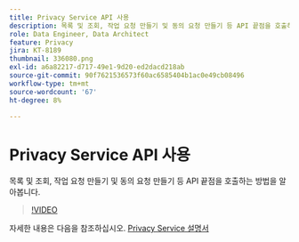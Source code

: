 ```yaml
---
title: Privacy Service API 사용
description: 목록 및 조회, 작업 요청 만들기 및 동의 요청 만들기 등 API 끝점을 호출하는 방법을 알아봅니다.
role: Data Engineer, Data Architect
feature: Privacy
jira: KT-8189
thumbnail: 336080.png
exl-id: a6a82217-d717-49e1-9d20-ed2dacd218ab
source-git-commit: 90f7621536573f60ac6585404b1ac0e49cb08496
workflow-type: tm+mt
source-wordcount: '67'
ht-degree: 8%

---
```



# Privacy Service API 사용

목록 및 조회, 작업 요청 만들기 및 동의 요청 만들기 등 API 끝점을 호출하는 방법을 알아봅니다.

>[!VIDEO](https://video.tv.adobe.com/v/336080?quality=12&learn=on)

자세한 내용은 다음을 참조하십시오. [Privacy Service 설명서](https://experienceleague.adobe.com/docs/experience-platform/privacy/home.html?lang=ko)